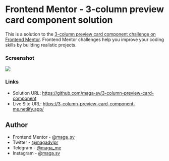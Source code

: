 # Frontend Mentor - 3-column preview card component solution

This is a solution to the [3-column preview card component challenge on Frontend Mentor](https://www.frontendmentor.io/challenges/3column-preview-card-component-pH92eAR2-). Frontend Mentor challenges help you improve your coding skills by building realistic projects. 

### Screenshot

![](./src/assets/images/screenshot.jpg)

### Links

- Solution URL: https://github.com/maga-sv/3-column-preview-card-component
- Live Site URL: https://3-column-preview-card-component-ms.netlify.app/

## Author

- Frontend Mentor - [@maga_sv](https://www.frontendmentor.io/profile/maga-sv)
- Twitter - [@magadvlpr](https://www.twitter.com/magadvlpr)
- Telegram - [@maga_me](https://telegram.me/maga_me)
- Instagram - [@maga.sv](https://instagram.com/maga.sv)